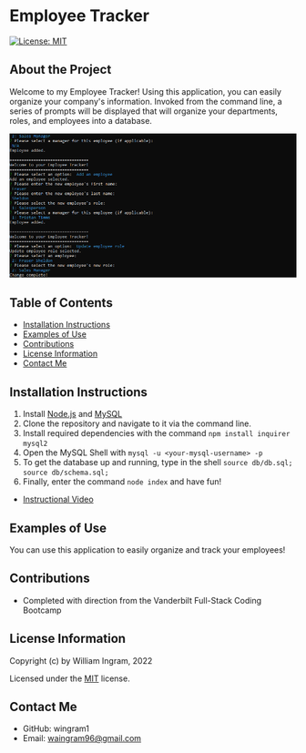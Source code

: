 # Employee Tracker

[![License: MIT](https://img.shields.io/badge/License-MIT-yellow.svg)](https://opensource.org/licenses/MIT)

## About the Project

Welcome to my Employee Tracker! Using this application, you can easily organize your company's information. Invoked from the command line, a series of prompts will be displayed that will organize your departments, roles, and employees into a database.

![alt text](./assets/screenshot.png)

## Table of Contents

- [Installation Instructions](#installation-instructions)
- [Examples of Use](#examples-of-use)
- [Contributions](#contributions)
- [License Information](#license-information)
- [Contact Me](#contact-me)

## Installation Instructions

1. Install [Node.js](https://coding-boot-camp.github.io/full-stack/nodejs/how-to-install-nodejs) and [MySQL](https://coding-boot-camp.github.io/full-stack/mysql/mysql-installation-guide)
2. Clone the repository and navigate to it via the command line.
3. Install required dependencies with the command `npm install inquirer mysql2`
4. Open the MySQL Shell with `mysql -u <your-mysql-username> -p`
5. To get the database up and running, type in the shell `source db/db.sql; source db/schema.sql;`
6. Finally, enter the command `node index` and have fun!

- [Instructional Video]()

## Examples of Use

You can use this application to easily organize and track your employees!

## Contributions

- Completed with direction from the Vanderbilt Full-Stack Coding Bootcamp

## License Information

Copyright (c) by William Ingram, 2022

Licensed under the [MIT](https://opensource.org/licenses/MIT) license.

## Contact Me

- GitHub: wingram1
- Email: waingram96@gmail.com
